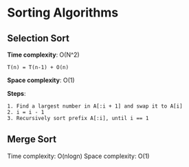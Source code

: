 # Sorting Algorithms

## Selection Sort

**Time complexity**: O(N^2)
    
    T(n) = T(n-1) + O(n)

**Space complexity**: O(1)

**Steps**:
    
    1. Find a largest number in A[:i + 1] and swap it to A[i]
    2. i = i - 1
    3. Recursively sort prefix A[:i], until i == 1

    



## Merge Sort 

Time complexity: O(nlogn)
Space complexity: O(1)


